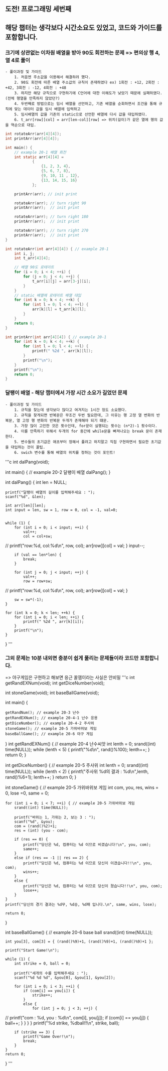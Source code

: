 <meta charset="utf-8">

## 도전! 프로그래밍 세번째

## 해당 챕터는 생각보다 시간소요도 있었고, 코드와 가이드를 포함합니다.

### 크기에 상관없는 이차원 배열을 받아 90도 회전하는 문제 => 편의상 행 4, 열 4로 풀이
    - 풀이과정 및 가이드
        1. 처음엔 주소값을 이용해서 해결하려 했다.
        2. 90도 회전에 따른 배열 주소값의 규칙이 존재하였다 ex) 1회전 : +12, 2회전 : +42, 3회전 : -12, 4회전 : +48
        3. 하지만 해당 규칙으로 구현하기에 C언어에 대한 이해도가 낮았기 때문에 실패하였다.(전체 행열을 만족하지 않았던?)
        4. 두번째로 방법으로는 임시 배열을 선언하고, 기존 배열을 순회하면서 조건을 통해 규칙에 맞는 데이터 값을 임시 배열에 입력하고
        5. 임시배열의 값을 기존의 static으로 선언한 배열에 다시 값을 대입하였다.
        6. t_arr[row][col] = arr[len-col][row] => 위치(길이)가 같은 열에 행의 값을 역순으로 대입.
```c
int rotateArr(arr[4][4]);
int printArr(arr[4][4]);

int main() {
    // example 20-1 배열 회전
    int static arr[4][4] =
            {
                {1, 2, 3, 4},
                {5, 6, 7, 8},
                {9, 10, 11 , 12},
                {13, 14, 15, 16}
            };

    printArr(arr); // init print

    rotateArr(arr); // turn right 90
    printArr(arr);  // init print

    rotateArr(arr); // turn right 180
    printArr(arr);  // init print

    rotateArr(arr); // turn right 270
    printArr(arr);  // init print
}

int rotateArr(int arr[4][4]) { // example 20-1
    int i, j;
    int t_arr[4][4];

    // 배열 90도 로테이트
    for (i = 0; i < 4; ++i) {
        for (j = 0; j < 4; ++j) {
            t_arr[i][j] = arr[3-j][i];
        }
    }
    // static 배열에 로테이트 배열 대입
    for (int k = 0; k < 4; ++k) {
        for (int l = 0; l < 4; ++l) {
            arr[k][l] = t_arr[k][l];
        }
    }
    return 0;
}

int printArr(int arr[4][4]) { // example 20-1
    for (int k = 0; k < 4; ++k) {
        for (int l = 0; l < 4; ++l) {
            printf(" %2d ", arr[k][l]);
        }
        printf("\n");
    }
    printf("\n");
    return 0;
}
```

### 달팽이 배열 - 해당 챕터에서 가장 시간 소요가 길었던 문제
    - 풀이과정 및 가이드
        1. 규칙을 찾는데 생각보다 많다고 여겨지는 1시간 정도 소요했다.
        2. 규칙을 찾게되면 반복문은 무조건 두번 필요한데, 그 이유는 행 고정 열 변화의 반복문, 열 고정 행 변화의 반복문 두개가 존재해야 되기 떄문.
        3. 가장 많이 고민한 것은 횟수인데, for문이 실행되는 횟수는 (n*2)-1 횟수이다.
        4. 이를 만족하기 위해서 두개의 for 중간에 while문을 빠져나오는 break 문이 존재한다.
        5. 변수들의 초기값은 애초부터 정해서 풀려고 하지말고 직접 구현하면서 필요한 초기값을 대입하는 것이 꿀팁.
        6. swich 변수를 통해 배열의 위치를 정하는 것이 포인트!
'''c
int dalPang(void);

int main() {
    // example 20-2 달팽이 배열
    dalPang();
}

int dalPang() {
    int len = NULL;

    printf("달팽이 배열의 길이를 입력해주세요 : ");
    scanf("%d", &len);

    int arr[len][len];
    int input = len, sw = 1, row = 0, col = -1, val=0;


    while (1) {
        for (int i = 0; i < input; ++i) {
            val++;
            col = col+sw;
//            printf("row:%d, col:%d\n", row, col);
            arr[row][col] = val;
        }
        input--;

        if (val == len*len) {
            break;
        }

        for (int j = 0; j < input; ++j) {
            val++;
            row = row+sw;
//            printf("row:%d, col:%d\n", row, col);
            arr[row][col] = val;
        }

        sw = sw*(-1);
    }

    for (int k = 0; k < len; ++k) {
        for (int i = 0; i < len; ++i) {
            printf(" %2d ", arr[k][i]);
        }
        printf("\n");
    }
}
'''

### 그외 문제는 10분 내외면 충분이 쉽게 풀리는 문제들이라 코드만 포함합니다.
=> 야구게임은 구현하고 해보면 응근 꿀잼이라는 사실은 안비밀
'''c
int getRandEXNum(void);
int getDiceNumber(void);

int stoneGame(void);
int baseBallGame(void);

int main()
{

    getRandNum(); // example 20-3 난수
    getRandEXNum(); // example 20-4-1 난수 응용
    getDiceNumber(); // example 20-4-2 주사위
    stoneGame(); // example 20-5 가위바위보 게임
    baseBallGame(); // example 20-6 야구 게임

}
int getRandEXNum() { // example 20-4 난수씨앗
    int lenth = 0;
    srand((int) time(NULL));
    while (lenth < 5) {
        printf("%d\n", rand()%100);
        lenth++;
    }
    return 0;
}

int getDiceNumber() { // example 20-5 주사위
    int lenth = 0;
    srand((int) time(NULL));
    while (lenth < 2) {
        printf("주사위 %d의 결과 : %d\n",lenth, rand()%6+1);
        lenth++;
    }
    return 0;
}

int stoneGame() { // example 20-5 가위바위보 게임
    int com, you, res, wins = 0, lose =0, same = 0;

    for (int i = 0; i < 7; ++i) { // example 20-5 가위바위보 게임
        srand((int) time(NULL));

        printf("바위는 1, 가위는 2, 보는 3 : ");
        scanf("%d", &you);
        com = (rand()%2)+1;
        res = (int) (you - com);

        if (res == 0) {
            printf("당신은 %d, 컴퓨터는 %d 이므로 비겼습니다!\n", you, com);
            same++;
        }
        else if (res == -1 || res == 2) {
            printf("당신은 %d, 컴퓨터는 %d 이므로 당신이 이겼습니다!!\n", you, com);
            wins++;
        }
        else {
            printf("당신은 %d, 컴퓨터는 %d 이므로 당신이 졌습니다!!\n", you, com);
            lose++;
        }
    }
    printf("당신의 경기 결과는 %d무, %d승, %d패 입니다.\n", same, wins, lose);

    return 0;
}

int baseBallGame() { // example 20-6 base ball
    srand((int) time(NULL));

    int you[3], com[3] = { (rand()%9)+1, (rand()%9)+1, (rand()%9)+1 };

    printf("Start Game!\n");

    while (1) {
        int strike = 0, ball = 0;

        printf("세개의 수를 입력해주세요 : ");
        scanf("%d %d %d", &you[0], &you[1], &you[2]);

        for (int i = 0; i < 3; ++i) {
            if (com[i] == you[i]) {
                strike++;
            }
            else {
                for (int j = 0; j < 3; ++j) {
//                    printf("com : %d, you :  %d\n", com[i], you[j]);
                    if (com[i] == you[j]) {
                        ball++;
                    }
                }
            }
        }
        printf("%d strike, %dball!!\n", strike, ball);

        if (strike == 3) {
            printf("Game Over!\n");
            break;
        }
    }
    return 0;
}
'''